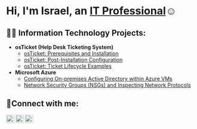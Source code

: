 
<h1>Hi, I'm Israel, an <a href="https://linkedin.com/in/Israel">IT Professional</a>☺</h1>

<h2>👨‍💻 Information Technology Projects:</h2>

- <b>osTicket (Help Desk Ticketing System)</b>
  - [osTicket: Prerequisites and Installation](https://github.com/IsraelProspers/osticket-prereqs)
  - [osTicket: Post-Installation Configuration](https://github.com/IsraelProspers/post-install-config)
  - [osTicket: Ticket Lifecycle Examples](https://github.com/IsraelProspers/ticket-lifecycle)
- <b>Microsoft Azure</b>
  - [Configuring On-premises Active Directory within Azure VMs](https://github.com/IsraelProspers/configure-ad)
  - [Network Security Groups (NSGs) and Inspecting Network Protocols](https://github.com/IsraelProspers/azure-network-protocols)

<h2>🤳Connect with me:</h2>

[<img align="left" alt="Josh | Twitter" width="22px" src="https://cdn.jsdelivr.net/npm/simple-icons@v3/icons/twitter.svg" />][twitter]
[<img align="left" alt="Josh | LinkedIn" width="22px" src="https://cdn.jsdelivr.net/npm/simple-icons@v3/icons/linkedin.svg" />][linkedin]
[<img align="left" alt="Josh | Instagram" width="22px" src="https://cdn.jsdelivr.net/npm/simple-icons@v3/icons/instagram.svg" />][instagram]

[twitter]: https://twitter.com/home
[instagram]: https://www.instagram.com/
[linkedin]: https://www.linkedin.com/feed/
